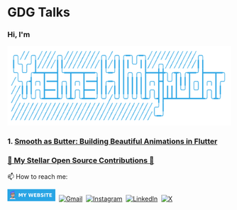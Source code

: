 # GDG Talks

### Hi, I'm
<img src="https://raw.githubusercontent.com/yashas-hm/yashas-hm/refs/heads/main/assets/text_name.png" alt="Yashas H Majmudar">

### 1. [Smooth as Butter: Building Beautiful Animations in Flutter](https://github.com/yashas-hm/talks/tree/main/smooth_animations)

### [🌟 My Stellar Open Source Contributions 🚀](https://github.com/yashas-hm/yashas-hm/blob/main/contributions.md)

📫 How to reach me:

[<img src="https://raw.githubusercontent.com/yashas-hm/yashas-hm/refs/heads/main/assets/website_badge.png" height=27 alt="Website">](https://yashashm.dev)&nbsp;
[![Gmail](https://img.shields.io/badge/Gmail-D14836?style=for-the-badge&logo=gmail&logoColor=white)](mailto:yashashm.dev@gmail.com)&nbsp;
[![Instagram](https://img.shields.io/badge/Instagram-%23E4405F.svg?style=for-the-badge&logo=Instagram&logoColor=white)](https://www.instagram.com/yashas_hm)&nbsp;
[![LinkedIn](https://img.shields.io/badge/linkedin-%230077B5.svg?style=for-the-badge&logo=linkedin&logoColor=white)](https://www.linkedin.com/in/yashashm)&nbsp;
[![X](https://img.shields.io/badge/X-%23000000.svg?style=for-the-badge&logo=X&logoColor=white)](https://twitter.com/YashasMajmudar)
